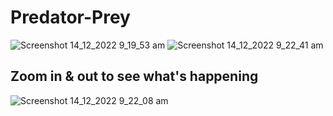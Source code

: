 ﻿# Predator-Prey
 ![Screenshot 14_12_2022 9_19_53 am](https://user-images.githubusercontent.com/79399411/207531668-09ec8691-9ac5-47c1-8580-9354cc200aba.png)
![Screenshot 14_12_2022 9_22_41 am](https://user-images.githubusercontent.com/79399411/207531686-d5092059-588c-4bbc-8a6c-8bd9c8ff7ced.png)
## Zoom in & out to see what's happening
![Screenshot 14_12_2022 9_22_08 am](https://user-images.githubusercontent.com/79399411/207531740-e76e6172-5a8a-472f-a66d-c843f35add21.png)
